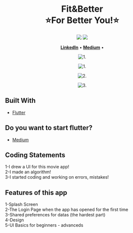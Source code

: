 <h1 align="center" style="border-bottom: none">
    <b>
        <a>Fit&Better</a></br>
    </b>
    ⭐️For Better You!⭐️ <br>
</h1>

<p align="center">
<a href="https://github.com/bora399/gym_tracker_app"><img src="https://img.shields.io/github/stars/bora399/gym_tracker_app.svg?style=flat&logo=github&colorB=deeppink&label=stars"></a>
<a href="https://github.com/bora399/gym_tracker_app"><img src="https://img.shields.io/github/forks/bora399/gym_tracker_app.svg"></a>
</p>

<p align="center">
    <a href="https://www.linkedin.com/in/bora-saltık-14314820b/"><b>LinkedIn</b></a> •
    <a href="https://medium.com/@borasaltik"><b>Medium</b></a> •
</p>

<p align="center"><img src="https://user-images.githubusercontent.com/65406368/181065368-99bbf40e-159b-4675-b91e-aa2fe32ea701.png" alt="1."/></p>
<p align="center"><img src="https://user-images.githubusercontent.com/65406368/181064976-cbbcf324-90e5-4b26-bcb2-0fab1a90bcba.png" alt="1."/></p>
<p align="center"><img src="https://user-images.githubusercontent.com/65406368/181064982-82e6cd82-be61-425f-8c84-12bdff53e97f.png" alt="2."/></p>
<p align="center"><img src="https://user-images.githubusercontent.com/65406368/181064986-00503e82-1095-43e4-813f-31b61dd74ed0.png" alt="3."/></p>

## Built With

* [Flutter](https://flutter.dev/)

## Do you want to start flutter?

* [Medium](https://medium.com/@borasaltik/flutter-başlangıç-rehberi-df0d66cee54c)

## Coding Statements
1-I drew a UI for this movie app!
</br>
2-I made an algorithm!
</br>
3-I started coding and working on errors, mistakes!

## Features of this app
1-Splash Screen
</br>
2-The Login Page when the app has opened for the first time
</br>
3-Shared preferences for datas (the hardest part)
</br>
4-Design
</br>
5-UI Basics for beginners - advanceds
